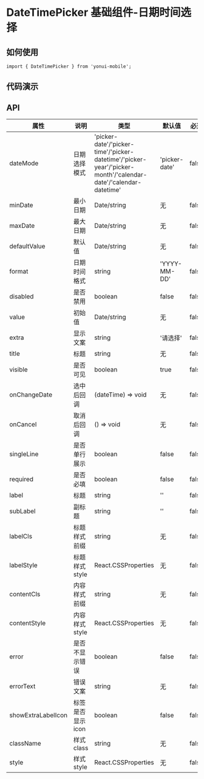 # DateTimePicker 基础组件-日期时间选择
## 如何使用

```
import { DateTimePicker } from 'yonui-mobile';

```

## 代码演示


## API

属性 | 说明 | 类型 | 默认值 | 必选
----|-----|------|------|------
dateMode | 日期选择模式 | 'picker-date'/'picker-time'/'picker-datetime'/'picker-year'/'picker-month'/'calendar-date'/'calendar-datetime' | 'picker-date' | false
minDate | 最小日期 | Date/string | 无 | false
maxDate | 最大日期 | Date/string | 无 | false
defaultValue | 默认值 | Date/string | 无 | false
format | 日期时间格式 | string | 'YYYY-MM-DD' | false
disabled | 是否禁用 | boolean | false | false
value | 初始值 | Date/string | 无 | false
extra | 显示文案 | string | '请选择' | false
title | 标题 | string | 无 | false
visible | 是否可见 | boolean | true | false
onChangeDate | 选中后回调 | (dateTime) => void | 无 | false
onCancel | 取消后回调 | () => void | 无 | false
singleLine | 是否单行展示 | boolean | false | false
required | 是否必填 | boolean | false | false
label | 标题 | string | '' | false
subLabel | 副标题 | string | '' | false
labelCls | 标题样式前缀 | string | 无 | false
labelStyle | 标题样式style | React.CSSProperties | 无 | false
contentCls | 内容样式前缀 | string | 无 | false
contentStyle | 内容样式style | React.CSSProperties | 无 | false
error | 是否不显示错误 | boolean | false | false
errorText | 错误文案 | string | 无 | false
showExtraLabelIcon | 标签是否显示icon | boolean | false | false
className| 样式class | string | 无 | false
style | 样式style | React.CSSProperties | 无 | false
